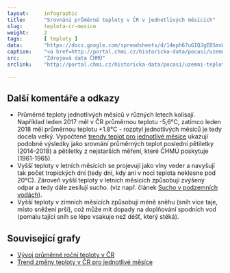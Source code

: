 ```yaml
---
layout:     infographic
title:      "Srovnání průměrné teploty v ČR v jednotlivých měsících"
slug:       teplota-cr-mesice
weight:     2
tags:       [ teploty ]
data:       "https://docs.google.com/spreadsheets/d/14eph67uGIQJgEBSmvWAufdRY49sI3JFq9G9_lH8G7h4/edit?usp=sharing"
caption:    "<a href=http://portal.chmi.cz/historicka-data/pocasi/uzemni-teploty>Zdroj dat: ČHMÚ</a> Srovnání teplot jednotlivých měsíců pětiletky 1961-1965 a 2014-2018. Průměrná roční teplota se od roku 1961 zvýšila o 2 °C, ale oteplení se v různých měsících liší. Největší změny v teplotě jsou v prosinci, lednu, červenci a srpnu."
src:	    "Zdrojová data ČHMÚ"
srclink:    "http://portal.chmi.cz/historicka-data/pocasi/uzemni-teploty"

---
```


## Další komentáře a odkazy

* Průměrné teploty jednotlivých měsíců v různých letech kolísají. Například leden 2017 měl v ČR průměrnou teplotu -5,6°C, zatímco leden 2018 měl průměrnou teplotu +1.8°C - rozptyl jednotlivých měsíců je tedy docela velký. Vypočtené [trendy teplot pro jednotlivé měsíce](/infografiky/trend-teplot-cr) ukazují podobné výsledky jako srovnání průměrných teplot poslední pětiletky (2014-2018) a pětiletky z nejstarších měření, které ČHMÚ poskytuje (1961-1965).
* Vyšší teploty v letních měsících se projevují jako vlny veder a navyšují tak počet tropických dní (tedy dní, kdy ani v noci teplota neklesne pod 20°C). Zároveň vyšší teploty v letních měsících způsobují zvýšený odpar a tedy dále zesilují sucho. (viz např. článek [Sucho v podzemních vodách](https://www.vtei.cz/2015/08/hydrologicke-sucho-v-podzemnich-vodach/)).
* Vyšší teploty v zimních měsících způsobují méně sněhu (sníh více taje, místo sněžení prší), což může mít dopady na doplňování spodních vod (pomalu tající sníh se lépe vsakuje než déšť, který stéká).

## Související grafy

* [Vývoj průměrné roční teploty v ČR](/infografiky/teplota-cr)
* [Trend změny teploty v ČR pro jednotlivé měsíce](/infografiky/trend-teplot-cr)
